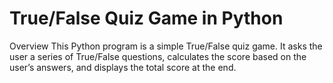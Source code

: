 # True/False Quiz Game in Python
Overview
This Python program is a simple True/False quiz game. It asks the user a series of True/False questions, calculates the score based on the user’s answers, and displays the total score at the end.
